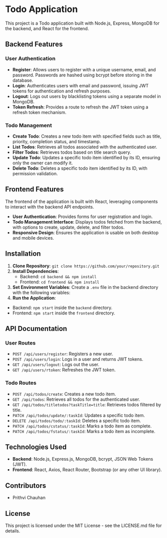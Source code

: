 # Todo Application

This project is a Todo application built with Node.js, Express, MongoDB for the backend, and React for the frontend.

## Backend Features

### User Authentication

- **Register**: Allows users to register with a unique username, email, and password. Passwords are hashed using bcrypt before storing in the database.
- **Login**: Authenticates users with email and password, issuing JWT tokens for authentication and refresh purposes.
- **Logout**: Logs out users by blacklisting tokens using a separate model in MongoDB.
- **Token Refresh**: Provides a route to refresh the JWT token using a refresh token mechanism.

### Todo Management

- **Create Todo**: Creates a new todo item with specified fields such as title, priority, completion status, and timestamp.
- **List Todos**: Retrieves all todos associated with the authenticated user.
- **Filter Todos**: Retrieves todos based on title search query.
- **Update Todo**: Updates a specific todo item identified by its ID, ensuring only the owner can modify it.
- **Delete Todo**: Deletes a specific todo item identified by its ID, with permission validation.

## Frontend Features

The frontend of the application is built with React, leveraging components to interact with the backend API endpoints.

- **User Authentication**: Provides forms for user registration and login.
- **Todo Management Interface**: Displays todos fetched from the backend, with options to create, update, delete, and filter todos.
- **Responsive Design**: Ensures the application is usable on both desktop and mobile devices.

## Installation

1. **Clone Repository**: `git clone https://github.com/your/repository.git`
2. **Install Dependencies**:
   - Backend: `cd backend && npm install`
   - Frontend: `cd frontend && npm install`
3. **Set Environment Variables**: Create a `.env` file in the backend directory with the following variables:
4. **Run the Application**:
- Backend: `npm start` inside the `backend` directory.
- Frontend: `npm start` inside the `frontend` directory.

## API Documentation

### User Routes

- `POST /api/users/register`: Registers a new user.
- `POST /api/users/login`: Logs in a user and returns JWT tokens.
- `GET /api/users/logout`: Logs out the user.
- `GET /api/users/rtoken`: Refreshes the JWT token.

### Todo Routes

- `POST /api/todos/create`: Creates a new todo item.
- `GET /api/todos`: Retrieves all todos for the authenticated user.
- `GET /api/todos/titletodos?taskTitle=title`: Retrieves todos filtered by title.
- `PATCH /api/todos/update/:taskId`: Updates a specific todo item.
- `DELETE /api/todos/todo/:taskId`: Deletes a specific todo item.
- `PATCH /api/todos/cstatus/:taskId`: Marks a todo item as complete.
- `PATCH /api/todos/fstatus/:taskId`: Marks a todo item as incomplete.

## Technologies Used

- **Backend**: Node.js, Express.js, MongoDB, bcrypt, JSON Web Tokens (JWT).
- **Frontend**: React, Axios, React Router, Bootstrap (or any other UI library).

## Contributors

- Prithvi Chauhan

## License

This project is licensed under the MIT License - see the LICENSE.md file for details.
